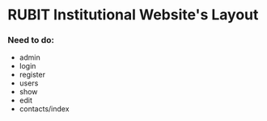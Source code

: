 # RUBIT Institutional Website's Layout

### Need to do:
- admin
- login
- register
- users
- show
- edit
- contacts/index